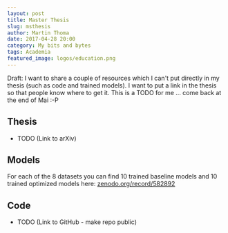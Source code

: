 ```yaml
---
layout: post
title: Master Thesis
slug: msthesis
author: Martin Thoma
date: 2017-04-28 20:00
category: My bits and bytes
tags: Academia
featured_image: logos/education.png
---
```

<div class="info">Draft: I want to share a couple of resources which I can't put directly in my thesis (such as code and trained models). I want to put a link in the thesis so that people know where to get it. This is a TODO for me ... come back at the end of Mai :-P</div>


## Thesis

* TODO (Link to arXiv)

## Models

For each of the 8 datasets you can find 10 trained baseline models and 10 trained
optimized models here: [zenodo.org/record/582892](https://zenodo.org/record/582892)

## Code

* TODO (Link to GitHub - make repo public)
